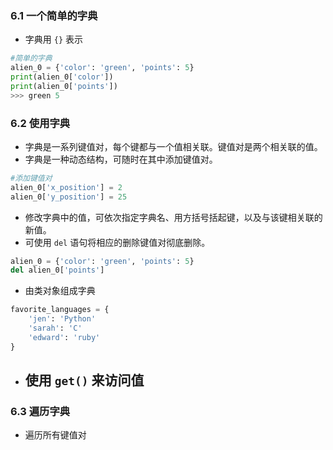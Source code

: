 ### 6.1 一个简单的字典

- 字典用 `{}` 表示

```Python
#简单的字典
alien_0 = {'color': 'green', 'points': 5}
print(alien_0['color'])
print(alien_0['points'])
>>> green 5
```

### 6.2 使用字典

- 字典是一系列键值对，每个键都与一个值相关联。键值对是两个相关联的值。
- 字典是一种动态结构，可随时在其中添加键值对。

```Python
#添加键值对
alien_0['x_position'] = 2
alien_0['y_position'] = 25
```

- 修改字典中的值，可依次指定字典名、用方括号括起键，以及与该键相关联的新值。
- 可使用 `del` 语句将相应的删除键值对彻底删除。

```python
alien_0 = {'color': 'green', 'points': 5}
del alien_0['points']
```

- 由类对象组成字典

```python
favorite_languages = {
    'jen': 'Python'
    'sarah': 'C'
    'edward': 'ruby'
}
```

- 使用 `get()` 来访问值
  - 

### 6.3 遍历字典

- 遍历所有键值对
